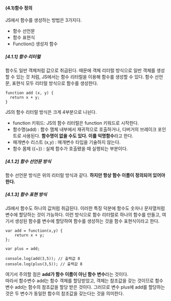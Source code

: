 <h4>(4.1)함수 정의</h4>
<p> JS에서 함수를 생성하는 방법은 3가지다.</p>

* 함수 선언문
* 함수 표현식
* Function() 생성자 함수

<h5>[4.1.1] 함수 리터럴</h5>
<p> 함수도 일반 객체처럼 값으로 취급된다. 때문에 객체 리터럴 방식으로 일반 객체를 생성할 수 있는 것 처럼, JS에서는 함수 리터럴을 이용해 함수를 생성할 수 있다. 함수 선언문, 표현식 모두 리터럴 방식으로 함수를 생성한다. </p>

```
function add (x, y) {
  return x + y;
}
```
<p> JS의 함수 리터럴 방식은 크게 4부분으로 나뉜다. </p>

* function 키워드: JS의 함수 리터럴은 function 키워드로 시작한다.
* 함수명(add) : 함수 맴체 내부에서 재귀적으로 호출하거나, 디버거의 브레이크 포인트로 사용된다. <b> 함수명이 없을 수도 있다. 이를 익명함수</b>라고 한다. 
* 매개변수 리스트 (x,y) : 매개변수 타입을 기술하지 않는다.
* 함수 몸체 ({~}) : 실제 함수가 호출됐을 때 실행되는 부분이다.

<h5>[4.1.2] 함수 선언문 방식</h5>
<p> 함수 선언문 방식은 위의 리터럴 방식과 같다. <b> 하지만 항상 함수 이름이 정의되어 있어야한다.</b> </p>

<h5>[4.1.3] 함수 표현 방식</h5>
<p> JS에서 함수도 하나의 값처럼 취급된다. 이러한 특징 덕분에 함수도 숫자나 문자열처럼 변수에 할당하는 것이 가능하다. 이런 방식으로 함수 리터럴로 하나의 함수를 만들고, 여기서 생성된 함수를 변수에 할당하여 함수를 생성하는 것을 함수 표현식이라고 한다. </p>

```
var add = function(x,y) {
    return x + y;
};

var plus = add;

console.log(add(3,5)); // 출력값 8
console.log(plus(3,5)); // 출력값 8

```

<p> 여기서 주의할 점은 <b>add가 함수 이름이 아닌 함수 변수</b>라는 것이다. <br>
  따라서 함수변수 add는 함수 객체를 할당받았고, 객체는 참조값을 갖는 것이므로 함수변수 add는 함수의 참조값을 할당 받은 것이다. 그러므로 변수 plus에 add를 할당하는 것은 두 변수가 동일한 함수의 참조값을 갖는다는 것을 의미한다. </p>


  
  
